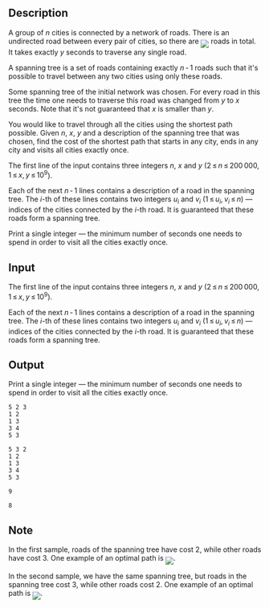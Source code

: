 ## Description

<div><p>A group of <span class="tex-span"><i>n</i></span> cities is connected by a network of roads. There is an undirected road between every pair of cities, so there are <img align="middle" class="tex-formula" src="file://YK9CLi7O.png" style="max-width: 100.0%;max-height: 100.0%;"> roads in total. It takes exactly <span class="tex-span"><i>y</i></span> seconds to traverse <span class="tex-font-style-bf">any</span> single road.</p><p>A <span class="tex-font-style-it">spanning tree</span> is a set of roads containing exactly <span class="tex-span"><i>n</i> - 1</span> roads such that it's possible to travel between any two cities using only these roads.</p><p>Some spanning tree of the initial network was chosen. For every road in this tree the time one needs to traverse this road was changed from <span class="tex-span"><i>y</i></span> to <span class="tex-span"><i>x</i></span> seconds. Note that it's not guaranteed that <span class="tex-span"><i>x</i></span> is smaller than <span class="tex-span"><i>y</i></span>.</p><p>You would like to travel through all the cities using the shortest path possible. Given <span class="tex-span"><i>n</i></span>, <span class="tex-span"><i>x</i></span>, <span class="tex-span"><i>y</i></span> and a description of the spanning tree that was chosen, find the cost of the shortest path that starts in any city, ends in any city and visits all cities <span class="tex-font-style-bf">exactly once</span>.</p></div><div class="input-specification"><p>The first line of the input contains three integers <span class="tex-span"><i>n</i></span>, <span class="tex-span"><i>x</i></span> and <span class="tex-span"><i>y</i></span> (<span class="tex-span">2 ≤ <i>n</i> ≤ 200 000, 1 ≤ <i>x</i>, <i>y</i> ≤ 10<sup class="upper-index">9</sup></span>).</p><p>Each of the next <span class="tex-span"><i>n</i> - 1</span> lines contains a description of a road in the spanning tree. The <span class="tex-span"><i>i</i></span>-th of these lines contains two integers <span class="tex-span"><i>u</i><sub class="lower-index"><i>i</i></sub></span> and <span class="tex-span"><i>v</i><sub class="lower-index"><i>i</i></sub></span> (<span class="tex-span">1 ≤ <i>u</i><sub class="lower-index"><i>i</i></sub>, <i>v</i><sub class="lower-index"><i>i</i></sub> ≤ <i>n</i></span>)&nbsp;— indices of the cities connected by the <span class="tex-span"><i>i</i></span>-th road. It is guaranteed that these roads form a spanning tree.</p></div><div class="output-specification"><p>Print a single integer&nbsp;— the minimum number of seconds one needs to spend in order to visit all the cities exactly once.</p></div>

## Input

<p>The first line of the input contains three integers <span class="tex-span"><i>n</i></span>, <span class="tex-span"><i>x</i></span> and <span class="tex-span"><i>y</i></span> (<span class="tex-span">2 ≤ <i>n</i> ≤ 200 000, 1 ≤ <i>x</i>, <i>y</i> ≤ 10<sup class="upper-index">9</sup></span>).</p><p>Each of the next <span class="tex-span"><i>n</i> - 1</span> lines contains a description of a road in the spanning tree. The <span class="tex-span"><i>i</i></span>-th of these lines contains two integers <span class="tex-span"><i>u</i><sub class="lower-index"><i>i</i></sub></span> and <span class="tex-span"><i>v</i><sub class="lower-index"><i>i</i></sub></span> (<span class="tex-span">1 ≤ <i>u</i><sub class="lower-index"><i>i</i></sub>, <i>v</i><sub class="lower-index"><i>i</i></sub> ≤ <i>n</i></span>)&nbsp;— indices of the cities connected by the <span class="tex-span"><i>i</i></span>-th road. It is guaranteed that these roads form a spanning tree.</p>

## Output

<p>Print a single integer&nbsp;— the minimum number of seconds one needs to spend in order to visit all the cities exactly once.</p>





```input1
5 2 3
1 2
1 3
3 4
5 3

```




```input2
5 3 2
1 2
1 3
3 4
5 3

```




```output1
9

```




```output2
8

```



## Note

<p>In the first sample, roads of the spanning tree have cost <span class="tex-span">2</span>, while other roads have cost <span class="tex-span">3</span>. One example of an optimal path is <img align="middle" class="tex-formula" src="file://tn5t1OUA.png" style="max-width: 100.0%;max-height: 100.0%;">.</p><p>In the second sample, we have the same spanning tree, but roads in the spanning tree cost 3, while other roads cost 2. One example of an optimal path is <img align="middle" class="tex-formula" src="file://kWVImQ8k.png" style="max-width: 100.0%;max-height: 100.0%;">.</p>
